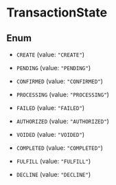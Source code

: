 
# TransactionState

## Enum


* `CREATE` (value: `"CREATE"`)

* `PENDING` (value: `"PENDING"`)

* `CONFIRMED` (value: `"CONFIRMED"`)

* `PROCESSING` (value: `"PROCESSING"`)

* `FAILED` (value: `"FAILED"`)

* `AUTHORIZED` (value: `"AUTHORIZED"`)

* `VOIDED` (value: `"VOIDED"`)

* `COMPLETED` (value: `"COMPLETED"`)

* `FULFILL` (value: `"FULFILL"`)

* `DECLINE` (value: `"DECLINE"`)




